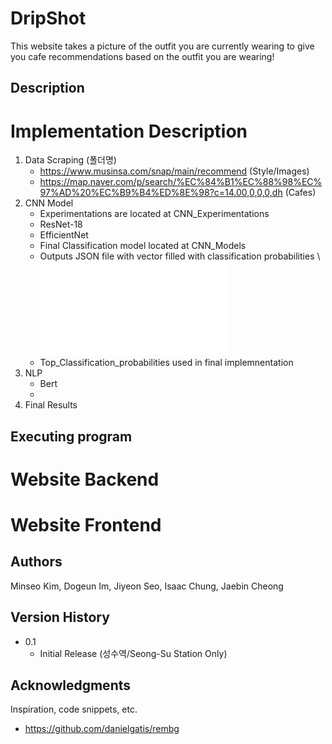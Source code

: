 # DripShot

This website takes a picture of the outfit you are currently wearing to give you cafe recommendations based on the outfit you are wearing! 

## Description



# Implementation Description

1. Data Scraping (폴더명)
   - https://www.musinsa.com/snap/main/recommend (Style/Images)
   - https://map.naver.com/p/search/%EC%84%B1%EC%88%98%EC%97%AD%20%EC%B9%B4%ED%8E%98?c=14.00,0,0,0,dh (Cafes) 
2. CNN Model
   - Experimentations are located at CNN_Experimentations
   	-  ResNet-18
   	-  EfficientNet
   - Final Classification model located at CNN_Models
   	- Outputs JSON file with vector filled with classification probabilities \\
  ![Alt text](CNN_Model/Classification_Results/classification_results.json)
   	- Top_Classification_probabilities used in final implemnentation
3. NLP
   - Bert
   - 
4. Final Results




## Executing program

# Website Backend

# Website Frontend





## Authors

Minseo Kim, Dogeun Im, Jiyeon Seo, Isaac Chung, Jaebin Cheong

## Version History

* 0.1
	* Initial Release (성수역/Seong-Su Station Only)

## Acknowledgments

Inspiration, code snippets, etc.
* https://github.com/danielgatis/rembg
